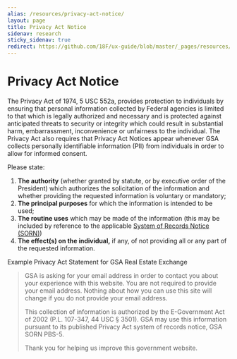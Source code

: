 ```yaml
---
alias: /resources/privacy-act-notice/
layout: page
title: Privacy Act Notice
sidenav: research
sticky_sidenav: true
redirect: https://github.com/18F/ux-guide/blob/master/_pages/resources/privacy-act-notice.md
---
```


# Privacy Act Notice

The Privacy Act of 1974, 5 USC 552a, provides protection to individuals by ensuring that personal information collected by Federal agencies is limited to that which is legally authorized and necessary and is protected against anticipated threats to security or integrity which could result in substantial harm, embarrassment, inconvenience or unfairness to the individual. The Privacy Act also requires that Privacy Act Notices appear whenever GSA collects personally identifiable information (PII) from individuals in order to allow for informed consent.

Please state:
1. **The authority** (whether granted by statute, or by executive order of the President) which authorizes the solicitation of the information and whether providing the requested information is voluntary or mandatory;
1. **The principal purposes** for which the information is intended to be used;
1. **The routine uses** which may be made of the information (this may be included by reference to the applicable [System of Records Notice (SORN)](https://www.gsa.gov/reference/gsa-privacy-program/system-of-records-notices-sorns-privacy-act))
1. **The effect(s) on the individual,** if any, of not providing all or any part of the requested information.


Example Privacy Act Statement for GSA Real Estate Exchange

>GSA is asking for your email address in order to contact you about your experience with this website. You are not required to provide your email address. Nothing about how you can use this site will change if you do not provide your email address.
>
>This collection of information is authorized by the E-Government Act of 2002 (P.L. 107-347, 44 USC § 3501). GSA may use this information pursuant to its published Privacy Act system of records notice, GSA SORN PBS-5.
>
>Thank you for helping us improve this government website.
